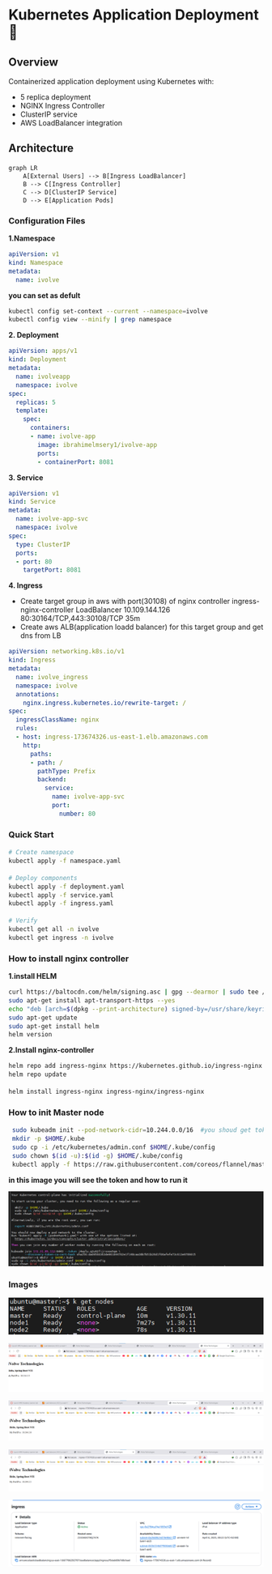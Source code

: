 # Kubernetes Application Deployment 🚀

## Overview
Containerized application deployment using Kubernetes with:
- 5 replica deployment
- NGINX Ingress Controller
- ClusterIP service
- AWS LoadBalancer integration

## Architecture
```mermaid
graph LR
    A[External Users] --> B[Ingress LoadBalancer]
    B --> C[Ingress Controller]
    C --> D[ClusterIP Service]
    D --> E[Application Pods]
```
### Configuration Files
**1.Namespace**
```yaml
apiVersion: v1
kind: Namespace
metadata:
  name: ivolve
```
**you can set as defult**
```bash
kubectl config set-context --current --namespace=ivolve 
kubectl config view --minify | grep namespace
```
**2. Deployment**
```yaml
apiVersion: apps/v1
kind: Deployment
metadata:
  name: ivolveapp
  namespace: ivolve
spec:
  replicas: 5
  template:
    spec:
      containers:
      - name: ivolve-app
        image: ibrahimelmsery1/ivolve-app
        ports:
        - containerPort: 8081
```
**3. Service**
```yaml
apiVersion: v1
kind: Service
metadata:
  name: ivolve-app-svc
  namespace: ivolve
spec:
  type: ClusterIP
  ports:
  - port: 80
    targetPort: 8081
```
**4. Ingress**
- Create target group in aws with port(30108) of nginx controller 
ingress-nginx-controller             LoadBalancer   10.109.144.126   <pending>     80:30164/TCP,443:30108/TCP   35m
- Create aws ALB(application loadd balancer) for this target group and get dns from LB
```yaml
apiVersion: networking.k8s.io/v1
kind: Ingress
metadata:
  name: ivolve_ingress
  namespace: ivolve
  annotations:
    nginx.ingress.kubernetes.io/rewrite-target: /
spec:
  ingressClassName: nginx
  rules:
  - host: ingress-173674326.us-east-1.elb.amazonaws.com
    http:
      paths:
      - path: /
        pathType: Prefix
        backend:
          service:
            name: ivolve-app-svc
            port:
              number: 80
```
### Quick Start
```bash
# Create namespace
kubectl apply -f namespace.yaml

# Deploy components
kubectl apply -f deployment.yaml
kubectl apply -f service.yaml
kubectl apply -f ingress.yaml

# Verify
kubectl get all -n ivolve
kubectl get ingress -n ivolve
```
### How to install nginx controller
**1.install HELM**
```bash
curl https://baltocdn.com/helm/signing.asc | gpg --dearmor | sudo tee /usr/share/keyrings/helm.gpg > /dev/null
sudo apt-get install apt-transport-https --yes
echo "deb [arch=$(dpkg --print-architecture) signed-by=/usr/share/keyrings/helm.gpg] https://baltocdn.com/helm/stable/debian/ all main" | sudo tee /etc/apt/sources.list.d/helm-stable-debian.list
sudo apt-get update
sudo apt-get install helm
helm version
```
**2.Install nginx-controller**
```bash
helm repo add ingress-nginx https://kubernetes.github.io/ingress-nginx
helm repo update

helm install ingress-nginx ingress-nginx/ingress-nginx
```
### How to init Master node
```bash
 sudo kubeadm init --pod-network-cidr=10.244.0.0/16  #you shoud get token to apply it to worker 
 mkdir -p $HOME/.kube 
 sudo cp -i /etc/kubernetes/admin.conf $HOME/.kube/config 
 sudo chown $(id -u):$(id -g) $HOME/.kube/config 
 kubectl apply -f https://raw.githubusercontent.com/coreos/flannel/master/Documentation/kube-flannel.yml
 ``` 
 **in this image you will see the token and how to run it**

 ![Master](https://github.com/ibrahim-reda-2001/Final_Project_iVolve/blob/master/Kubernetes/Screenshots/init-k8S.png)

 ### Images

 ![Ndes](https://github.com/ibrahim-reda-2001/Final_Project_iVolve/blob/master/Kubernetes/Screenshots/nodes.png)


![ingress1](https://github.com/ibrahim-reda-2001/Final_Project_iVolve/blob/master/Kubernetes/Screenshots/ing1.png)

![ingress2](https://github.com/ibrahim-reda-2001/Final_Project_iVolve/blob/master/Kubernetes/Screenshots/ing2.png)

![ingress3](https://github.com/ibrahim-reda-2001/Final_Project_iVolve/blob/master/Kubernetes/Screenshots/ing3.png)

![Loadbalncer](https://github.com/ibrahim-reda-2001/Final_Project_iVolve/blob/master/Kubernetes/Screenshots/Loadbalancer.png)


